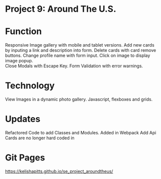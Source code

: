# Project 9: Around The U.S.

# Function
Responsive Image gallery with mobile and tablet versions.
Add new cards by inputing a link and description into form.
Delete cards with card remove buttons.
Change profile name with form input.
Click on image to display image popup.  
Close Modals with Escape Key.
Form Validation with error warnings. 


# Technology 
View Images in a dynamic photo gallery.
Javascript, flexboxes and grids.  

# Updates
Refactored Code to add Classes and Modules.
Added in Webpack 
Add Api
Cards are no longer hard coded in

# Git Pages
https://kelishapitts.github.io/se_project_aroundtheus/


